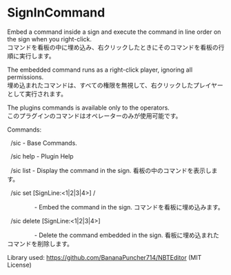 # SignInCommand  
Embed a command inside a sign and execute the command in line order on the sign when you right-click.  
コマンドを看板の中に埋め込み、右クリックしたときにそのコマンドを看板の行順に実行します。  
  
The embedded command runs as a right-click player, ignoring all permissions.  
埋め込まれたコマンドは、すべての権限を無視して、右クリックしたプレイヤーとして実行されます。  
  
The plugins commands is available only to the operators.   
このプラグインのコマンドはオペレーターのみが使用可能です。  
  
  
Commands:  
  
  /sic - Base Commands.  
  
  /sic help - Plugin Help  
  
  /sic list - Display the command in the sign. 看板の中のコマンドを表示します。  
  
  /sic set [SignLine:<1|2|3|4>] /<command>  
  
                - Embed the command in the sign. コマンドを看板に埋め込みます。  
  
  /sic delete [SignLine:<1|2|3|4>]  
  
                - Delete the command embedded in the sign. 看板に埋め込まれたコマンドを削除します。  
  
Library used: https://github.com/BananaPuncher714/NBTEditor (MIT License)  
